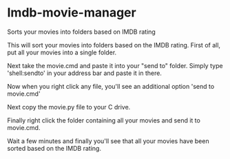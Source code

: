 Imdb-movie-manager
==================

Sorts your movies into folders based on IMDB rating

This will sort your movies into folders based on the IMDB rating.
First of all, put all your movies into a single folder.

Next take the movie.cmd and paste it into your "send to" folder. 
Simply type 'shell:sendto' in your address bar and paste it in there.

Now when you right click any file, you'll see an additional option 'send to movie.cmd'

Next copy the movie.py file to your C drive.

Finally right click the folder containing all your movies and send it to movie.cmd.

Wait a few minutes and finally you'll see that all your movies have been sorted based on the IMDB rating.

